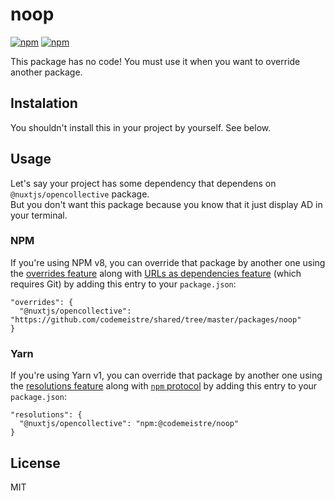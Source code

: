 # noop

[![npm](https://img.shields.io/npm/v/@codemeistre/noop.svg)](https://www.npmjs.com/package/@codemeistre/noop)
[![npm](https://img.shields.io/npm/dt/@codemeistre/noop.svg)](https://www.npmjs.com/package/@codemeistre/noop)

This package has no code! You must use it when you want to override another package.

## Instalation

You shouldn't install this in your project by yourself. See below.

## Usage

Let's say your project has some dependency that dependens on `@nuxtjs/opencollective` package.  
But you don't want this package because you know that it just display AD in your terminal.

### NPM

If you're using NPM v8, you can override that package by another one using the [overrides feature](https://docs.npmjs.com/cli/v8/configuring-npm/package-json#overrides) along with [URLs as dependencies feature](https://docs.npmjs.com/cli/v8/configuring-npm/package-json#urls-as-dependencies) (which requires Git) by adding this entry to your `package.json`:

```
"overrides": {
  "@nuxtjs/opencollective": "https://github.com/codemeistre/shared/tree/master/packages/noop"
}
```

### Yarn

If you're using Yarn v1, you can override that package by another one using the [resolutions feature](https://classic.yarnpkg.com/lang/en/docs/selective-version-resolutions) along with [`npm` protocol](https://yarnpkg.com/features/protocols) by adding this entry to your `package.json`:

```
"resolutions": {
  "@nuxtjs/opencollective": "npm:@codemeistre/noop"
}
```

## License

MIT
